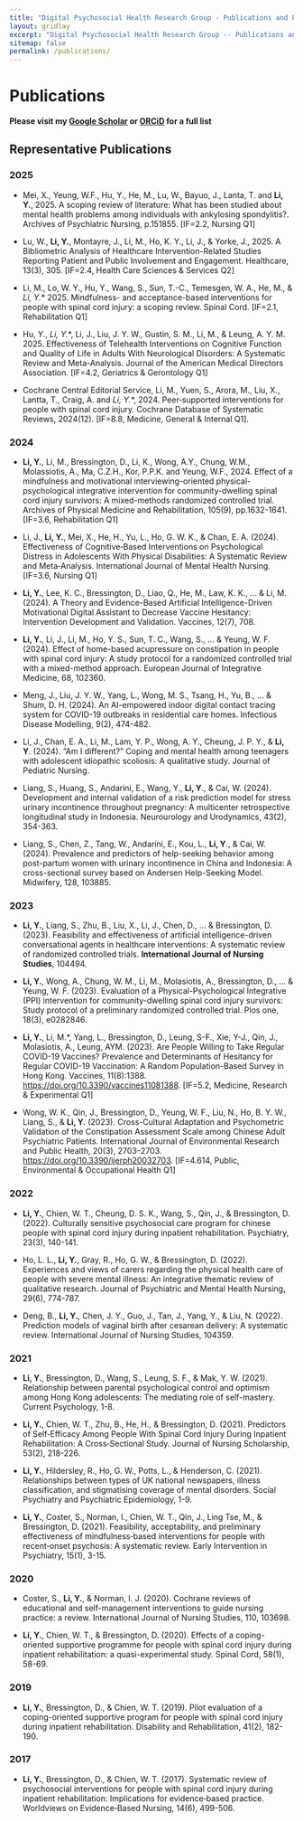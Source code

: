 ```yaml
---
title: "Digital Psychosocial Health Research Group - Publications and Projects"
layout: gridlay
excerpt: "Digital Psychosocial Health Research Group -- Publications and Projects."
sitemap: false
permalink: /publications/
---
```


# Publications
**Please visit my [Google Scholar](https://scholar.google.com.hk/citations?user=U5JYohMAAAAJ) or [ORCiD](https://orcid.org/0000-0002-5311-9190) for a full list**

## Representative Publications 

### 2025
<p align = "justify">

- Mei, X., Yeung, W.F., Hu, Y., He, M., Lu, W., Bayuo, J., Lanta, T. and **Li, Y.**, 2025. A scoping review of literature: What has been studied about mental health problems among individuals with ankylosing spondylitis?. Archives of Psychiatric Nursing, p.151855. [IF=2.2, Nursing Q1]

</p>

<p align = "justify">

- Lu, W., **Li, Y.**, Montayre, J., Li, M., Ho, K. Y., Li, J., & Yorke, J., 2025. A Bibliometric Analysis of Healthcare Intervention-Related Studies Reporting Patient and Public Involvement and Engagement. Healthcare, 13(3), 305. [IF=2.4, Health Care Sciences & Services Q2]

</p>

<p align = "justify">

- Li, M., Lo, W. Y., Hu, Y., Wang, S., Sun, T.-C., Temesgen, W. A., He, M., & **Li, Y*.** 2025. Mindfulness- and acceptance-based interventions for people with spinal cord injury: a scoping review. Spinal Cord. [IF=2.1, Rehabilitation Q1]

</p>

<p align = "justify">

- Hu, Y., **Li, Y*.**, Li, J., Liu, J. Y. W., Gustin, S. M., Li, M., & Leung, A. Y. M. 2025. Effectiveness of Telehealth Interventions on Cognitive Function and Quality of Life in Adults With Neurological Disorders: A Systematic Review and Meta-Analysis. Journal of the American Medical Directors Association. [IF=4.2, Geriatrics & Gerontology Q1]

</p>

<p align = "justify">

- Cochrane Central Editorial Service, Li, M., Yuen, S., Arora, M., Liu, X., Lantta, T., Craig, A. and **Li, Y*.**, 2024. Peer‐supported interventions for people with spinal cord injury. Cochrane Database of Systematic Reviews, 2024(12). [IF=8.8, Medicine, General & Internal Q1].

</p>


### 2024 
<p align = "justify">

- **Li, Y.**, Li, M., Bressington, D., Li, K., Wong, A.Y., Chung, W.M., Molassiotis, A., Ma, C.Z.H., Kor, P.P.K. and Yeung, W.F., 2024. Effect of a mindfulness and motivational interviewing-oriented physical-psychological integrative intervention for community-dwelling spinal cord injury survivors: A mixed-methods randomized controlled trial. Archives of Physical Medicine and Rehabilitation, 105(9), pp.1632-1641. [IF=3.6, Rehabilitation Q1]

</p>

<p align = "justify">

- Li, J., **Li, Y.**, Mei, X., He, H., Yu, L., Ho, G. W. K., & Chan, E. A. (2024). Effectiveness of Cognitive‐Based Interventions on Psychological Distress in Adolescents With Physical Disabilities: A Systematic Review and Meta‐Analysis. International Journal of Mental Health Nursing. [IF=3.6, Nursing Q1]

</p>

<p align = "justify">

- **Li, Y.**, Lee, K. C., Bressington, D., Liao, Q., He, M., Law, K. K., ... & Li, M. (2024). A Theory and Evidence-Based Artificial Intelligence-Driven Motivational Digital Assistant to Decrease Vaccine Hesitancy: Intervention Development and Validation. Vaccines, 12(7), 708.

</p>

<p align = "justify">

- **Li, Y.**, Li, J., Li, M., Ho, Y. S., Sun, T. C., Wang, S., ... & Yeung, W. F. (2024). Effect of home-based acupressure on constipation in people with spinal cord injury: A study protocol for a randomized controlled trial with a mixed-method approach. European Journal of Integrative Medicine, 68, 102360.

</p>

<p align = "justify">

- Meng, J., Liu, J. Y. W., Yang, L., Wong, M. S., Tsang, H., Yu, B., ... & Shum, D. H. (2024). An AI-empowered indoor digital contact tracing system for COVID-19 outbreaks in residential care homes. Infectious Disease Modelling, 9(2), 474-482.

</p>

<p align = "justify">

- Li, J., Chan, E. A., Li, M., Lam, Y. P., Wong, A. Y., Cheung, J. P. Y., & **Li, Y**. (2024). “Am I different?” Coping and mental health among teenagers with adolescent idiopathic scoliosis: A qualitative study. Journal of Pediatric Nursing.

</p>

<p align = "justify">

- Liang, S., Huang, S., Andarini, E., Wang, Y., **Li, Y**., & Cai, W. (2024). Development and internal validation of a risk prediction model for stress urinary incontinence throughout pregnancy: A multicenter retrospective longitudinal study in Indonesia. Neurourology and Urodynamics, 43(2), 354-363.

</p>

<p align = "justify">

- Liang, S., Chen, Z., Tang, W., Andarini, E., Kou, L., **Li, Y**., & Cai, W. (2024). Prevalence and predictors of help-seeking behavior among post-partum women with urinary incontinence in China and Indonesia: A cross-sectional survey based on Andersen Help-Seeking Model. Midwifery, 128, 103885.

</p>

### 2023 

<p align = "justify">

- **Li, Y.**, Liang, S., Zhu, B., Liu, X., Li, J., Chen, D., ... & Bressington, D. (2023). Feasibility and effectiveness of artificial intelligence-driven conversational agents in healthcare interventions: A systematic review of randomized controlled trials. **International Journal of Nursing Studies**, 104494.

</p>

<p align = "justify">

- **Li, Y.**, Wong, A., Chung, W. M., Li, M., Molasiotis, A., Bressington, D., ... & Yeung, W. F. (2023). Evaluation of a Physical-Psychological Integrative (PPI) intervention for community-dwelling spinal cord injury survivors: Study protocol of a preliminary randomized controlled trial. Plos one, 18(3), e0282846.

</p>

<p align = "justify">

- **Li, Y.**, Li, M.*, Yang, L., Bressington, D., Leung, S-F., Xie, Y-J., Qin, J., Molasiotis, A., Leung, AYM. (2023). Are People Willing to Take Regular COVID-19 Vaccines? Prevalence and Determinants of Hesitancy for Regular COVID-19 Vaccination: A Random Population-Based Survey in Hong Kong. Vaccines, 11(8):1388. https://doi.org/10.3390/vaccines11081388. [IF=5.2, Medicine, Research & Experimental Q1]

</p>

<p align = "justify">

- Wong, W. K., Qin, J., Bressington, D., Yeung, W. F., Liu, N., Ho, B. Y. W., Liang, S., & **Li, Y.** (2023). Cross-Cultural Adaptation and Psychometric Validation of the Constipation Assessment Scale among Chinese Adult Psychiatric Patients. International Journal of Environmental Research and Public Health, 20(3), 2703–2703. https://doi.org/10.3390/ijerph20032703. [IF=4.614, Public, Environmental & Occupational Health Q1]

</p>

### 2022

<p align = "justify">

- **Li, Y.**, Chien, W. T., Cheung, D. S. K., Wang, S., Qin, J., & Bressington, D. (2022). Culturally sensitive psychosocial care program for chinese people with spinal cord injury during inpatient rehabilitation. Psychiatry, 23(3), 140-141.

</p>

<p align = "justify">

- Ho, L. L., **Li, Y.**, Gray, R., Ho, G. W., & Bressington, D. (2022). Experiences and views of carers regarding the physical health care of people with severe mental illness: An integrative thematic review of qualitative research. Journal of Psychiatric and Mental Health Nursing, 29(6), 774-787.

</p>

<p align = "justify">

- Deng, B., **Li, Y.**, Chen, J. Y., Guo, J., Tan, J., Yang, Y., & Liu, N. (2022). Prediction models of vaginal birth after cesarean delivery: A systematic review. International Journal of Nursing Studies, 104359.

</p>

### 2021

<p align = "justify">

- **Li, Y.**, Bressington, D., Wang, S., Leung, S. F., & Mak, Y. W. (2021). Relationship between parental psychological control and optimism among Hong Kong adolescents: The mediating role of self-mastery. Current Psychology, 1-8.

</p>

<p align = "justify">

- **Li, Y.**, Chien, W. T., Zhu, B., He, H., & Bressington, D. (2021). Predictors of Self‐Efficacy Among People With Spinal Cord Injury During Inpatient Rehabilitation: A Cross‐Sectional Study. Journal of Nursing Scholarship, 53(2), 218-226.

</p>

<p align = "justify">

- **Li, Y.**, Hildersley, R., Ho, G. W., Potts, L., & Henderson, C. (2021). Relationships between types of UK national newspapers, illness classification, and stigmatising coverage of mental disorders. Social Psychiatry and Psychiatric Epidemiology, 1-9.

</p>

<p align = "justify">

- **Li, Y.**, Coster, S., Norman, I., Chien, W. T., Qin, J., Ling Tse, M., & Bressington, D. (2021). Feasibility, acceptability, and preliminary effectiveness of mindfulness‐based interventions for people with recent‐onset psychosis: A systematic review. Early Intervention in Psychiatry, 15(1), 3-15.

</p>

### 2020

<p align = "justify">

- Coster, S., **Li, Y.**, & Norman, I. J. (2020). Cochrane reviews of educational and self-management interventions to guide nursing practice: a review. International Journal of Nursing Studies, 110, 103698.

</p>

<p align = "justify">

- **Li, Y.**, Chien, W. T., & Bressington, D. (2020). Effects of a coping-oriented supportive programme for people with spinal cord injury during inpatient rehabilitation: a quasi-experimental study. Spinal Cord, 58(1), 58-69.

</p>

### 2019

<p align = "justify">

- **Li, Y.**, Bressington, D., & Chien, W. T. (2019). Pilot evaluation of a coping-oriented supportive program for people with spinal cord injury during inpatient rehabilitation. Disability and Rehabilitation, 41(2), 182-190.

</p>

### 2017

<p align = "justify">

- **Li, Y.**, Bressington, D., & Chien, W. T. (2017). Systematic review of psychosocial interventions for people with spinal cord injury during inpatient rehabilitation: Implications for evidence‐based practice. Worldviews on Evidence‐Based Nursing, 14(6), 499-506.

</p>